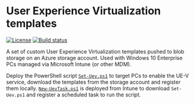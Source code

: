 # User Experience Virtualization templates

[![License][license-badge]][license]
[![Build status][appveyor-badge]][appveyor-build]

A set of custom User Experience Virtualization templates pushed to blob storage on an Azure storage account. Used with Windows 10 Enterprise PCs managed via Microsoft Intune (or other MDM).

Deploy the PowerShell script [`Set-Uev.ps1`](https://github.com/aaronparker/uev/tree/master/scripts) to target PCs to enable the UE-V service, download the templates from the storage account and register them locally. [`New-UevTask.ps1`](https://github.com/aaronparker/Intune-Scripts/tree/master/Uev) is deployed from Intune to download `Set-Uev.ps1` and register a scheduled task to run the script.

[appveyor-badge]: https://img.shields.io/appveyor/ci/aaronparker/uev/master.svg?style=flat-square&logo=appveyor
[appveyor-build]: https://ci.appveyor.com/project/aaronparker/uev
[license-badge]: https://img.shields.io/github/license/aaronparker/uev.svg?style=flat-square
[license]: https://github.com/aaronparker/vcredist/blob/master/LICENSE
